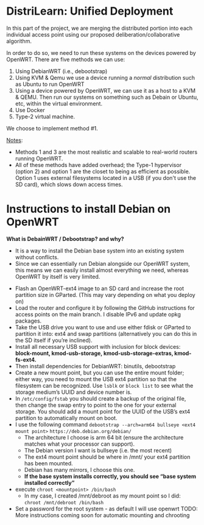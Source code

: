 # DistriLearn: Unified Deployment

In this part of the project, we are merging the distributed portion into each individual access point using our proposed deliberation/collaborative algorithm.

In order to do so, we need to run these systems on the devices powered by OpenWRT. There are five methods we can use:
1. Using DebianWRT (i.e., debootstrap)
2. Using KVM & Qemu we use a device running a <i>normal</i> distribution such as Ubuntu to run OpenWRT
3. Using a device powered by OpenWRT, we can use it as a host to a KVM & QEMU. Then run our systems on something such as Debain or Ubuntu, etc, within the virtual environment.
4. Use Docker 
5. Type-2 virtual machine.

We choose to implement method #1. 

<ins>Notes</ins>: 
* Methods 1 and 3 are the most realistic and scalable to real-world routers running OpenWRT.
* All of these methods have added overhead; the Type-1 hypervisor (option 2) and option 1 are the closet to being as efficient as possible. Option 1 uses external filesystems located in a USB (if you don't use the SD card), which slows down access times. 

# Instructions to install Debian on OpenWRT

<b>What is DebainWRT / Debootstrap? and why?</b> 
* It is a way to install the Debian base system into an existing system without conflicts. 
* Since we can essentially run Debian alongside our OpenWRT system, this means we can easily install almost everything we need, whereas OpenWRT by itself is very limited.


- Flash an OpenWRT-ext4 image to an SD card and increase the root partition size in GParted. (This may vary depending on what you deploy on)
- Load the router and configure it by following the GitHub instructions for access points on the main branch. I disable IPv6 and update opkg packages.
- Take the USB drive you want to use and use either fdisk or GParted to partition it into: ext4 and swap partitions (alternatively you can do this in the SD itself if you’re inclined).
- Install all necessary USB support with inclusion for block devices: **block-mount, kmod-usb-storage, kmod-usb-storage-extras, kmod-fs-ext4.**
- Then install dependencies for DebianWRT: binutils, debootstrap
- Create a new mount point, but you can use the entire mount folder; either way, you need to mount the USB ext4 partition so that the filesystem can be recognized.  Use `lsblk` or `block list` to see what the storage medium’s UUID and device number is.
- In `/etc/config/fstab` you should create a backup of the original file, then change the swap entry to point to the one for your external storage. You should add a mount point for the UUID of the USB’s ext4 partition to automatically mount on boot.
- I use the following command `debootstrap --arch=arm64 bullseye <ext4 mount point>` `https://deb.debian.org/debian/`
    - The architecture I choose is arm 64 bit (ensure the architecture matches what your processor can support).
    - The Debian version I want is bullseye (i.e. the most recent)
    - The ext4 mount point should be where in /mnt/ your ext4 partition has been mounted.
    - Debian has many mirrors, I choose this one.
    - **If the base system installs correctly, you should see “base system installed correctly”**
- execute `chroot <mountpoint> /bin/bash`
    - In my case, I created /mnt/debroot as my mount point so I did: `chroot /mnt/debroot /bin/bash`
- Set a password for the root system - as default I will use openwrt
TODO: More instructions coming soon for automatic mounting and chrooting
